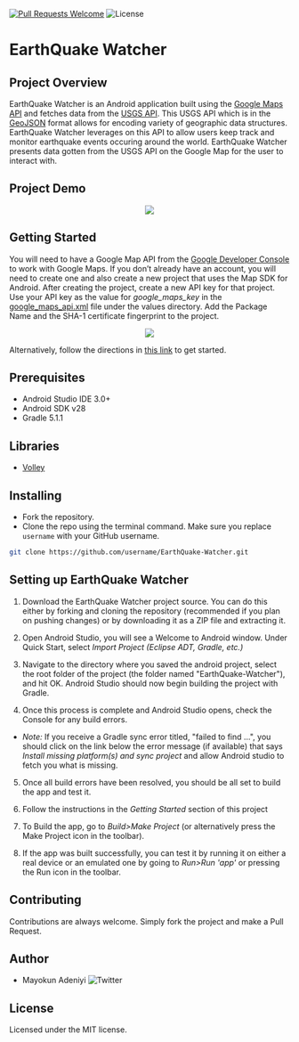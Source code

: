 [![Pull Requests Welcome](https://img.shields.io/badge/PRs-welcome-red.svg?style=flat)](http://makeapullrequest.com) ![License](https://img.shields.io/github/license/mayokunthefirst/EarthQuake-Watcher.svg)

# EarthQuake Watcher


## Project Overview
EarthQuake Watcher is an Android application built using the [Google Maps API](https://developers.google.com/maps/documentation/) and fetches data from the [USGS API](https://earthquake.usgs.gov/earthquakes/feed/v1.0/geojson.php). This USGS API which is in the [GeoJSON](https://geojson.org/) format allows for encoding variety of geographic data structures. EarthQuake Watcher leverages on this API to allow users keep track and monitor earthquake events occuring around the world. EarthQuake Watcher presents data gotten from the USGS API on the Google Map for the user to interact with.

## Project Demo
<p align="center"><img src="https://github.com/mayokunthefirst/EarthQuake-Watcher/blob/master/gif/20190602_165709.gif"></a></p> 

## Getting Started
You will need to have a Google Map API from the [Google Developer Console](https://console.developers.google.com/google/maps-apis) to work with Google Maps. If you don’t already have an account, you will need to create one and also create a new project that uses the Map SDK for Android. After creating the project, create a new API key for that project. Use your API key as the value for _google_maps_key_ in the [google_maps_api.xml](https://github.com/mayokunthefirst/EarthQuake-Watcher/blob/master/app/src/release/res/values/google_maps_api.xml) file under the values directory. Add the Package Name and the SHA-1 certificate fingerprint to the project.

<p align="center"><img src="https://user-images.githubusercontent.com/29807085/58762911-a2fcdc80-854c-11e9-8c90-006fa5ce9f93.png"></a></p> 

Alternatively, follow the directions in [this link](https://developers.google.com/maps/documentation/android/start#get-key) to get started.


## Prerequisites
* Android Studio IDE 3.0+
* Android SDK v28
* Gradle 5.1.1


## Libraries
* [Volley](https://developer.android.com/training/volley/index.html)


## Installing

- Fork the repository. 
- Clone the repo using the terminal command. Make sure you replace `username` with your GitHub username.
```bash
git clone https://github.com/username/EarthQuake-Watcher.git 
```


## Setting up EarthQuake Watcher
1. Download the EarthQuake Watcher project source. You can do this either by forking and cloning the repository (recommended if you plan on pushing changes) or by downloading it as a ZIP file and extracting it.

2. Open Android Studio, you will see a Welcome to Android window. Under Quick Start, select _Import Project (Eclipse ADT, Gradle, etc.)_

3. Navigate to the directory where you saved the android project, select the root folder of the project (the folder named "EarthQuake-Watcher"), and hit OK. Android Studio should now begin building the project with Gradle.

4. Once this process is complete and Android Studio opens, check the Console for any build errors.

  - _Note:_ If you receive a Gradle sync error titled, "failed to find ...", you should click on the link below the error message (if available) that says _Install missing platform(s) and sync project_ and allow Android studio to fetch you what is missing.

5. Once all build errors have been resolved, you should be all set to build the app and test it.

6. Follow the instructions in the *Getting Started* section of this project

7. To Build the app, go to _Build>Make Project_ (or alternatively press the Make Project icon in the toolbar).

8. If the app was built successfully, you can test it by running it on either a real device or an emulated one by going to _Run>Run 'app'_ or pressing the Run icon in the toolbar.

## Contributing

Contributions are always welcome. Simply fork the project and make a Pull Request.


## Author

* Mayokun Adeniyi   ![Twitter](https://img.shields.io/twitter/follow/mayokunadeniyi.svg?style=social)

## License
Licensed under the MIT license.



